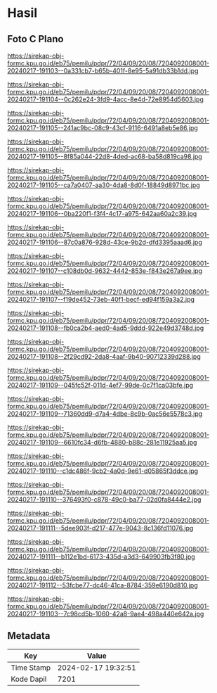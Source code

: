 # Hasil

## Foto C Plano

https://sirekap-obj-formc.kpu.go.id/eb75/pemilu/pdpr/72/04/09/20/08/7204092008001-20240217-191103--0a331cb7-b65b-401f-8e95-5a91db33b1dd.jpg

https://sirekap-obj-formc.kpu.go.id/eb75/pemilu/pdpr/72/04/09/20/08/7204092008001-20240217-191104--0c262e24-3fd9-4acc-8e4d-72e8954d5603.jpg

https://sirekap-obj-formc.kpu.go.id/eb75/pemilu/pdpr/72/04/09/20/08/7204092008001-20240217-191105--241ac9bc-08c9-43cf-9116-6491a8eb5e86.jpg

https://sirekap-obj-formc.kpu.go.id/eb75/pemilu/pdpr/72/04/09/20/08/7204092008001-20240217-191105--8f85a044-22d8-4ded-ac68-ba58d819ca98.jpg

https://sirekap-obj-formc.kpu.go.id/eb75/pemilu/pdpr/72/04/09/20/08/7204092008001-20240217-191105--ca7a0407-aa30-4da8-8d0f-18849d8971bc.jpg

https://sirekap-obj-formc.kpu.go.id/eb75/pemilu/pdpr/72/04/09/20/08/7204092008001-20240217-191106--0ba220f1-f3f4-4c17-a975-642aa60a2c39.jpg

https://sirekap-obj-formc.kpu.go.id/eb75/pemilu/pdpr/72/04/09/20/08/7204092008001-20240217-191106--87c0a876-928d-43ce-9b2d-dfd3395aaad6.jpg

https://sirekap-obj-formc.kpu.go.id/eb75/pemilu/pdpr/72/04/09/20/08/7204092008001-20240217-191107--c108db0d-9632-4442-853e-f843e267a9ee.jpg

https://sirekap-obj-formc.kpu.go.id/eb75/pemilu/pdpr/72/04/09/20/08/7204092008001-20240217-191107--f19de452-73eb-40f1-becf-ed94f159a3a2.jpg

https://sirekap-obj-formc.kpu.go.id/eb75/pemilu/pdpr/72/04/09/20/08/7204092008001-20240217-191108--fb0ca2b4-aed0-4ad5-9ddd-922e49d3748d.jpg

https://sirekap-obj-formc.kpu.go.id/eb75/pemilu/pdpr/72/04/09/20/08/7204092008001-20240217-191108--2f29cd92-2da8-4aaf-9b40-90712339d288.jpg

https://sirekap-obj-formc.kpu.go.id/eb75/pemilu/pdpr/72/04/09/20/08/7204092008001-20240217-191109--045fc52f-011d-4ef7-99de-0c7f1ca03bfe.jpg

https://sirekap-obj-formc.kpu.go.id/eb75/pemilu/pdpr/72/04/09/20/08/7204092008001-20240217-191109--71360dd9-d7a4-4dbe-8c9b-0ac56e5578c3.jpg

https://sirekap-obj-formc.kpu.go.id/eb75/pemilu/pdpr/72/04/09/20/08/7204092008001-20240217-191109--6610fc34-d6fb-4880-b88c-281e11925aa5.jpg

https://sirekap-obj-formc.kpu.go.id/eb75/pemilu/pdpr/72/04/09/20/08/7204092008001-20240217-191110--c1dc486f-9cb2-4a0d-9e61-d05865f3ddce.jpg

https://sirekap-obj-formc.kpu.go.id/eb75/pemilu/pdpr/72/04/09/20/08/7204092008001-20240217-191110--376493f0-c878-49c0-ba77-02d0fa8444e2.jpg

https://sirekap-obj-formc.kpu.go.id/eb75/pemilu/pdpr/72/04/09/20/08/7204092008001-20240217-191111--5dee903f-d217-477e-9043-8c136fd11076.jpg

https://sirekap-obj-formc.kpu.go.id/eb75/pemilu/pdpr/72/04/09/20/08/7204092008001-20240217-191111--b112e1bd-6173-435d-a3d3-649903fb3f80.jpg

https://sirekap-obj-formc.kpu.go.id/eb75/pemilu/pdpr/72/04/09/20/08/7204092008001-20240217-191112--53fcbe77-dc46-41ca-8784-359e6190d810.jpg

https://sirekap-obj-formc.kpu.go.id/eb75/pemilu/pdpr/72/04/09/20/08/7204092008001-20240217-191103--7c98cd5b-1060-42a8-9ae4-498a440e642a.jpg


## Metadata

| Key        | Value               |
| ---------- | ------------------- |
| Time Stamp | 2024-02-17 19:32:51 |
| Kode Dapil | 7201                |



